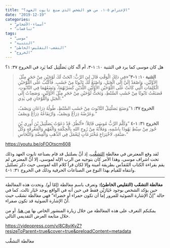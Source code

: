 ```yaml
---
title: "الإعتراض ١٠٥، من هو الشخص الذي صنع تابوت العهد؟"
date: "2019-12-19"
categories: 
  - "أسماء-الأشخاص"
  - "تناقضات"
tags: 
  - "موسى"
  - "التثنية"
  - "التشعب-التقليص-الخاطئ"
  - "الخروج"
---
```


هل كان موسى كما يرد في التثنية ١٠: ١-٣، أم أنَّه كان بَصَلْئِيل كما يَرِد في الخروج ٣٧: ١؟

>  **التثنية ١٠: ١-٣**”«فِي ذلِكَ الْوَقْتِ قَالَ لِيَ الرَّبُّ: انْحَتْ لَكَ لَوْحَيْنِ مِنْ حَجَرٍ مِثْلَ الأَوَّلَيْنِ، وَاصْعَدْ إِلَيَّ إِلَى الْجَبَلِ، وَاصْنَعْ لَكَ تَابُوتًا مِنْ خَشَبٍ. فَأَكْتُبُ عَلَى اللَّوْحَيْنِ الْكَلِمَاتِ الَّتِي كَانَتْ عَلَى اللَّوْحَيْنِ الأَوَّلَيْنِ اللَّذَيْنِ كَسَرْتَهُمَا، وَتَضَعُهُمَا فِي التَّابُوتِ. فَصَنَعْتُ تَابُوتًا مِنْ خَشَبِ السَّنْطِ، وَنَحَتُّ لَوْحَيْنِ مِنْ حَجَرٍ مِثْلَ الأَوَّلَيْنِ، وَصَعِدْتُ إِلَى الْجَبَلِ وَاللَّوْحَانِ فِي يَدِي.“
> 
> **الخروج ٣٧: ١**”وَصَنَعَ بَصَلْئِيلُ التَّابُوتَ مِنْ خَشَبِ السَّنْطِ، طُولُهُ ذِرَاعَانِ وَنِصْفٌ، وَعَرْضُهُ ذِرَاعٌ وَنِصْفٌ، وَارْتِفَاعُهُ ذِرَاعٌ وَنِصْفٌ.“
> 
> **الخروج ٣١: ١-٤** ”وَكَلَّمَ الرَّبُّ مُوسَى قَائِلاً: «اُنْظُرْ. قَدْ دَعَوْتُ بَصَلْئِيلَ بْنَ أُورِي بْنَ حُورَ مِنْ سِبْطِ يَهُوذَا بِاسْمِهِ، وَمَلأْتُهُ مِنْ رُوحِ اللهِ بِالْحِكْمَةِ وَالْفَهْمِ وَالْمَعْرِفَةِ وَكُلِّ صَنْعَةٍ، لاخْتِرَاعِ مُخْتَرَعَاتٍ لِيَعْمَلَ فِي الذَّهَبِ وَالْفِضَّةِ وَالنُّحَاسِ،“

https://youtu.be/oFOOtscm608

لقد وقع المعترض في مغالطة [التَشعُّب](https://reasonofhope.com/2019/07/25/bifurcation/)، إذ أنَّ بصلئيل قد قام بصناعة تابوت العهد وذلك تحت اشراف موسى، وهذا الأمر كان بتوجيه من الرب الإله لموسى، إلا أنَّ المعترض لم يقم بقراءة الكتاب المُقدَّس بطريقة أمينة وإلا لكان قرأ كلام الله لموسى حيث ذكر بَصلئيل وانتقاه للقيام بهذا النوع من الصناعات الحرفية وذلك في الخروج ٣١: ١-٤.

* * *

**مغالطة التشعّب (التقليص الخاطئ):** وتعرف باسم مغالطة (إمّا أو). وتحدث هذه المغالطة حين يؤكد الشخص بوجود خَيَارَيْن فقط في حين أنه في الواقع يوجد خَيَار ثالث. كما في حالة ”إنَّ الإشارة الضوئية للمرور إما أن تكون حمراء أو خضراء“ فهي مغالطة تشعّب حيث أنّ الإشارة الضوئية قد تكون صفراء.

يمكنكم التعرف على هذه المغالطة من خلال زيارة المنشور الخاص بها [من هنا](https://reasonofhope.com/2019/07/25/bifurcation/). أو من خلال متابعة العرض التقديمي التالي.

https://videopress.com/v/8C8yiKvZ?resizeToParent=true&cover=true&preloadContent=metadata

مغالطة التشعُّب
